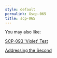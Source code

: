 ```yaml
---
style: default
permalink: Xscp-065
title: scp-065
---
```

You may also like:

[SCP-093 'Violet' Test](http://scp-wiki.net/scp-093-violet-test)

[Addressing the Second](http://scp-wiki.net/addressing-the-second)
